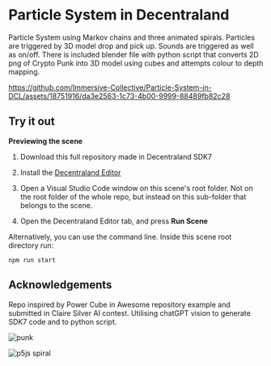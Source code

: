 # Particle System in Decentraland

Particle System using Markov chains and three animated spirals. Particles are triggered by 3D model drop and pick up. Sounds are triggered as well as on/off.
There is included blender file with python script that converts 2D png of Crypto Punk into 3D model using cubes and attempts colour to depth mapping.

https://github.com/Immersive-Collective/Particle-System-in-DCL/assets/18751916/da3e2563-1c73-4b00-9999-88489fb82c28

## Try it out

**Previewing the scene**

1. Download this full repository made in Decentraland SDK7

2. Install the [Decentraland Editor](https://docs.decentraland.org/creator/development-guide/sdk7/editor/)

3. Open a Visual Studio Code window on this scene's root folder. Not on the root folder of the whole repo, but instead on this sub-folder that belongs to the scene.

4. Open the Decentraland Editor tab, and press **Run Scene**

Alternatively, you can use the command line. Inside this scene root directory run:

```
npm run start
```

## Acknowledgements

Repo inspired by Power Cube in Awesome repository example and submitted in Claire Silver AI contest.
Utilising chatGPT vision to generate SDK7 code and to python script.

![punk](https://github.com/Immersive-Collective/Particle-System-in-DCL/assets/18751916/a3983fe6-010b-428c-b4b6-000bf7de1083)

![ p5js spiral](https://github.com/Immersive-Collective/Particle-System-in-DCL/assets/18751916/4ee6b6ee-8e56-4537-b7a5-ed03f1225cf4)

